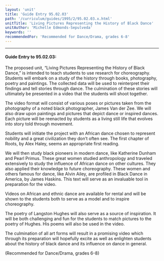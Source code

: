 ```yaml
---
layout: 'unit'
title: 'Guide Entry 95.02.03'
path: '/curriculum/guides/1995/2/95.02.03.x.html'
unitTitle: 'Living Pictures Representing the History of Black Dance'
unitAuthor: 'Michelle Edmonds-Sepulveda'
keywords: ''
recommendedFor: 'Recommended for Dance/Drama, grades 6-8'
---
```


<body>
<hr/>
 <h4>
  Guide Entry to 95.02.03:
 </h4>
 The proposed unit, “Living Pictures Representing the History of Black Dance,” is intended to teach students to use research for choreography. Students will embark on a study of the history through books, photography, poetry and paintings. The collected data will be used to reinterpret their findings and tell stories through dance. The culmination of these stories will ultimately be presented in a video that the students will shoot together.
 <p>
  The video format will consist of various poses or pictures taken from the photography of a noted black photographer, James Van der Zee. We will also draw upon paintings and pictures that depict dance or inspired dances. Each picture will be reenacted by students as a living still life that evolves into story told through movement.
 </p>
 <p>
  Students will initiate the project with an African dance chosen to represent nobility and a great civilization they don’t often see. The first chapter of Roots, by Alex Haley, seems an appropriate first reading.
 </p>
 <p>
  We will then study black pioneers in modern dance, like Katherine Dunham and Pearl Primus. These great women studied anthropology and traveled extensively to study the influence of African dance on other cultures. They also applied their knowledge to future choreography. These women and others famous for dance, like Alvin Ailey, are profiled in Black Dance in America, by James Haskins. This text will serve as an invaluable tool in preparation for the video.
 </p>
 <p>
  Videos on African and ethnic dance are available for rental and will be shown to the students both to serve as a model and to inspire choreography.
 </p>
 <p>
  The poetry of Langston Hughes will also serve as a source of inspiration. It will be both challenging and fun for the students to match pictures to the poetry of Hughes. His poems will also be used in the video.
 </p>
 <p>
  The culmination of all art forms will result in a promising video which through its preparation will hopefully excite as well as enlighten students about the history of black dance and its influence on dance in general.
 </p>
 <p>
  (Recommended for Dance/Drama, grades 6-8)
 </p>

</body>

